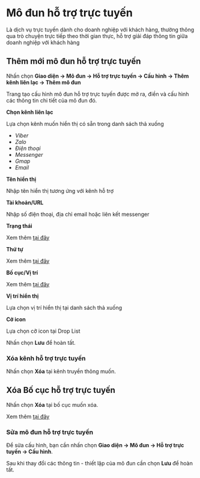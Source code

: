 # Mô đun hỗ trợ trực tuyến

Là dịch vụ trực tuyến dành cho doanh nghiệp với khách hàng, thường thông qua trò chuyện trực tiếp theo thời gian thực, hỗ trợ giải đáp thông tin giữa doanh nghiệp với khách hàng

## Thêm mới mô đun hỗ trợ trực tuyến

Nhấn chọn **Giao diện -> Mô đun -> Hỗ trợ trực tuyến -> Cấu hình -> Thêm kênh liên lạc -> Thêm mô đun**

Trang tạo cấu hình mô đun hỗ trợ trực tuyến được mở ra, điền và cấu hình các thông tin chi tiết của mô đun đó.

**Chọn kênh liên lạc**

Lựa chọn kênh muốn hiển thị có sẵn trong danh sách thả xuống 
- _Viber_
- _Zalo_
- _Điện thoại_
- _Messenger_
- _Gmap_
- _Email_

**Tên hiển thị**

Nhập tên hiển thị tương ứng với kênh hỗ trợ

**Tài khoản/URL**

Nhập số điện thoại, địa chỉ email hoặc liên kết messenger

**Trạng thái**

Xem thêm [tại đây](https://pisale.osd.vn/docs/common/logic#tr%E1%BA%A1ng-th%C3%A1i)

**Thứ tự**

Xem thêm [tại đây](https://pisale.osd.vn/docs/common/logic#th%E1%BB%A9-t%E1%BB%B1-s%E1%BA%AFp-x%E1%BA%BFp-l%C3%A0-s%E1%BB%91-ch%E1%BB%89-%C4%91%E1%BB%8Bnh)

**Bố cục/Vị trí**

Xem thêm [tại đây](https://pisale.osd.vn/docs/common/logic#b%E1%BB%91-c%E1%BB%A5c-v%C3%A0-v%E1%BB%8B-tr%C3%AD)

**Vị trí hiển thị**

Lựa chọn vị trí hiển thị tại danh sách thả xuống

**Cỡ icon**

Lựa chọn cỡ icon tại Drop List

Nhấn chọn **Lưu** để hoàn tất.

### Xóa kênh hỗ trợ trực tuyến

Nhấn chọn **Xóa** tại kênh truyền thông muốn.

## Xóa Bố cục hỗ trợ trực tuyến

Nhấn chọn **Xóa** tại bố cục muốn xóa.

Xem thêm [tại đây](https://pisale.osd.vn/docs/common/logic#x%C3%B3a-c%C3%A1c-m%E1%BB%A5c-c%C3%A1c-th%C3%A0nh-ph%E1%BA%A7n-th%C3%B4ng-tin)

### Sửa mô đun hỗ trợ trực tuyến

Để sửa cấu hình, bạn cần nhấn chọn **Giao diện -> Mô đun -> Hỗ trợ trực tuyến -> Cấu hình**.

Sau khi thay đổi các thông tin - thiết lập của mô đun cần chọn **Lưu** để hoàn tất.
